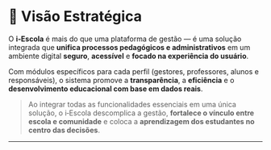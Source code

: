 # 🧭 Visão Estratégica

O **i‑Escola** é mais do que uma plataforma de gestão — é uma solução integrada que **unifica processos pedagógicos e administrativos** em um ambiente digital **seguro**, **acessível** e **focado na experiência do usuário**.

Com módulos específicos para cada perfil (gestores, professores, alunos e responsáveis), o sistema promove a **transparência**, a **eficiência** e o **desenvolvimento educacional com base em dados reais**.

> Ao integrar todas as funcionalidades essenciais em uma única solução, o i‑Escola descomplica a gestão, **fortalece o vínculo entre escola e comunidade** e coloca a **aprendizagem dos estudantes no centro das decisões**.

---
